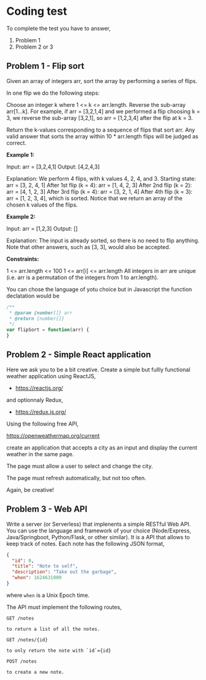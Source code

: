 # Coding test

To complete the test you have to answer,

1. Problem 1
2. Problem 2 or 3

## Problem 1 - Flip sort

Given an array of integers arr, sort the array by performing a series of flips.

In one flip we do the following steps:

Choose an integer k where 1 <= k <= arr.length.
Reverse the sub-array arr[1...k].
For example, if arr = [3,2,1,4] and we performed a flip choosing k = 3, we reverse the sub-array [3,2,1], so arr = [1,2,3,4] after the flip at k = 3.

Return the k-values corresponding to a sequence of flips that sort arr. Any valid answer that sorts the array within 10 * arr.length flips will be judged as correct.

**Example 1:**

Input: arr = [3,2,4,1]
Output: [4,2,4,3]

Explanation:
We perform 4 flips, with k values 4, 2, 4, and 3.
Starting state: arr = [3, 2, 4, 1]
After 1st flip (k = 4): arr = [1, 4, 2, 3]
After 2nd flip (k = 2): arr = [4, 1, 2, 3]
After 3rd flip (k = 4): arr = [3, 2, 1, 4]
After 4th flip (k = 3): arr = [1, 2, 3, 4], which is sorted.
Notice that we return an array of the chosen k values of the flips.

**Example 2:**

Input: arr = [1,2,3]
Output: []

Explanation: The input is already sorted, so there is no need to flip anything.
Note that other answers, such as [3, 3], would also be accepted.

**Constraints:**

1 <= arr.length <= 100
1 <= arr[i] <= arr.length
All integers in arr are unique (i.e. arr is a permutation of the integers from 1 to arr.length).

You can chose the language of yotu choice but in Javascript the function declatation would be

```javascript
/**
 * @param {number[]} arr
 * @return {number[]}
 */
var flipSort = function(arr) {
}
```

## Problem 2 - Simple React application

Here we ask you to be a bit creative. Create a simple but fullly functional weather application using ReactJS,

- https://reactjs.org/

and optionnaly Redux,

- https://redux.js.org/

Using the following free API,

https://openweathermap.org/current

create an application that accepts a city as an input and display the current weather in the same page.

The page must allow a user to select and change the city.

The page must refresh automatically, but not too often.

Again, be creative!

## Problem 3 - Web API

Write a server (or Serverless) that implenents a simple RESTful Web API. You can use the language and framework of your choice (Node/Express, Java/Springboot, Python/Flask, or other similar). It is a API that allows to keep track of notes. Each note has the following JSON format,

```json
{
  "id": 0,
  "title": "Note to self",
  "description": "Take out the garbage",
  "when": 1624631009
}
```

where `when` is a Unix Epoch time.

The API must implement the following routes,

```text
GET /notes

to return a list of all the notes.
```

```text
GET /notes/{id}

to only return the note with `id`={id}
```

```text
POST /notes

to create a new note.
```
